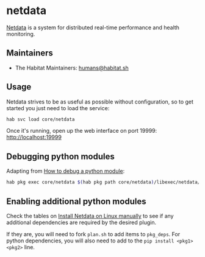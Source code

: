 # netdata

[Netdata](https://github.com/firehol/netdata) is a system for distributed real-time performance and health monitoring.

## Maintainers

* The Habitat Maintainers: <humans@habitat.sh>

## Usage

Netdata strives to be as useful as possible without configuration, so to get started you just need to load the service:

```bash
hab svc load core/netdata
```

Once it's running, open up the web interface on port 19999: [http://localhost:19999](http://localhost:19999)

## Debugging python modules

Adapting from [How to debug a python module](https://docs.netdata.cloud/collectors/python.d.plugin/#how-to-debug-a-python-module):

```bash
hab pkg exec core/netdata $(hab pkg path core/netdata)/libexec/netdata/plugins.d/python.d.plugin mysql debug trace
```

## Enabling additional python modules

Check the tables on [Install Netdata on Linux manually](https://docs.netdata.cloud/packaging/installer/methods/manual/#prepare-your-system) to see if any additional dependencies are required by the desired plugin.

If they are, you will need to fork `plan.sh` to add items to `pkg_deps`. For python dependencies, you will also need to add to the `pip install <pkg1> <pkg2>` line.

